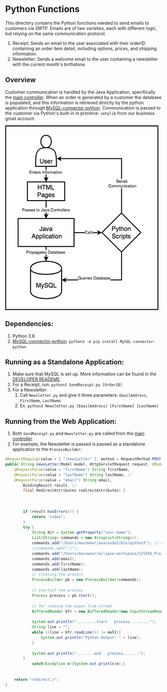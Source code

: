 # Python Functions
This directory contains the Python functions needed to send emails to customers via SMTP. Emails are of two varieties, each with different logic, but relying on the same communication protocol:

1. Receipt: Sends an email to the user associated with their orderID containing an order item detail, including options, prices, and shipping information.
1. Newsletter: Sends a welcome email to the user containing a newsletter with the current month's birthstone.

## Overview
Customer communication is handled by the Java Application, specifically the [main controller](SpringMVCAnnotationOnlineStore/src/main/java/org/o7planning/springmvconlinestore/controller/MainController.java). When an order is generated by a customer the database is populated, and this information is retrieved directly by the python application through [MySQL-connector-python](https://dev.mysql.com/downloads/connector/python/). Communication is passed to the customer via Python's built-in in primitive: `smtplib` from our business gmail account.

![Communication_Protocol.png](Communication_Protocol.png)

## Dependencies:
1. Python 3.6
1. [MySQL-connector-python](https://dev.mysql.com/downloads/connector/python/): `python3 -m pip install MySQL-connector-python`.

## Running as a Standalone Application:
1. Make sure that MySQL is set up. More information can be found in the [DEVELOPER READEME](../DEVELOPER.md).
1. For a Receipt, run: `python3 SendReceipt.py [OrderID]`
1. For a Newsletter:
    1. Call `Newsletter.py` and give it three parameters: `EmailAddress`, `FirstName`, `LastName`:
    1. Ex. `python3 Newsletter.py [EmailAddress] [FirstName] [LastName]`

## Running from the Web Application:
1. Both `SendReceipt.py` and `Newsletter.py` are called from the [main controller](SpringMVCAnnotationOnlineStore/src/main/java/org/o7planning/springmvconlinestore/controller/MainController.java).
1. For example, the Newsletter is passed is passed as a standalone application to the `ProcessBuilder`:

```java
@RequestMapping(value = { "/newsLetter" }, method = RequestMethod.POST)
public String newsLetter(Model model, HttpServletRequest request, @ModelAttribute("signUpForm") CustomerInfo userInfo, //
    @RequestParam(value = "firstName") String firstName,
    @RequestParam(value = "lastName") String lastName, //
    @RequestParam(value = "email") String email,
        BindingResult result, //
        final RedirectAttributes redirectAttributes) {



        if (result.hasErrors()) {
            return "index";
        }
        try {
            String dir = System.getProperty("user.home");
            List<String> commands = new ArrayList<String>();
            commands.add("/Users/macowner/anaconda3/bin/python3"); // command
            //commands.add("-l");
            commands.add("/Users/macowner/eclipse-workspace/CIS556_Project/pythonFunctions/Newsletter.py");
            commands.add(email);
            commands.add(firstName);
            commands.add(lastName);
            // creating the process
            ProcessBuilder pb = new ProcessBuilder(commands);

            // startinf the process
            Process process = pb.start();

            // for reading the ouput from stream
            BufferedReader bfr = new BufferedReader(new InputStreamReader(process.getInputStream()));

            System.out.println(".........start   process.........");  
            String line = "";     
            while ((line = bfr.readLine()) != null){
                System.out.println("Python Output: " + line);
            }

            System.out.println("........end   process.......");
        }
            catch(Exception e){System.out.println(e);}


    return "redirect:/";
}
```
